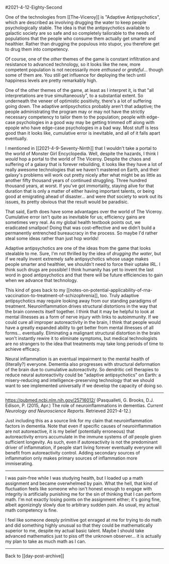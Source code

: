#2021-4-12-Eighty-Second

One of the technologies from [[The-Viceroy]] is "Adaptive Antipsychotics", which are described as involving drugging the water to keep people psychologically stable.  The idea is that the antipsychotics available to galactic society are so safe and so completely tailorable to the needs of populations that the people who consume them actually get smarter and healthier.  Rather than drugging the populous into stupor, you therefore get to drug them into competency.

Of course, one of the *other* themes of the game is constant infiltration and resistance to advanced technology, so it looks like the new, more competent population is not necessarily more *enthused* or *grateful*... though some of them are.  You still get influence for deploying the tech until happiness levels are pretty remarkably high.

One of the other themes of the game, at least as I interpret it, is that "all interpretations are true simultaneously", to a substantial extent.  So underneath the veneer of optimistic positivity, there's a lot of suffering going down.  The adaptive antipsychotics probably aren't that adaptive; the people administrating the program may or may not have the strictly necessary competency to tailor them to the population; people with edge-case psychologies in a good way may be getting trimmed off along with epople who have edge-case psychologies in a bad way.  Most stuff is less good than it looks like, cumulative error is inevitable, and all of it falls apart eventually.

I mentioned in [[2021-4-9-Seventy-Ninth]] that I wouldn't take a portal to the world of Monster Girl Encyclopedia.  Well, despite the hazards, I think I *would* hop a portal to the world of The Viceroy.  Despite the chaos and suffering of a galaxy that is forever rebuilding, it looks like they have a lot of really awesome technologies that we haven't mastered on Earth, and their galaxy's problems will work out pretty nicely after what might be as little as another fifty thousand years of continued struggling.  Three hundred thousand years, at worst.  If you've got immortality, staying alive for that duration that is only a matter of either having important talents, or being good at emigrating ahead of disaster... and were *that* society to work out its issues, its pretty obvious that the result would be paradisic.

That said, Earth does have some advantages over the world of The Viceroy.  Cumulative error isn't quite as inevitable for us; efficiency gains are sometimes very real.  As my global health textbook points out, we eradicated smallpox!  Doing that was cost-effective and we didn't build a permanently entrenched bureaucracy in the process.  So maybe I'd rather steal some ideas rather than just hop worlds!

Adaptive antipsychotics are one of the ideas from the game that looks stealable to me.  Sure, I'm not thrilled by the idea of *drugging the water*, but if we really invent extremely safe antipsychotics whose usage makes people smarter and healthier, we shouldn't need to force their uptake IRL.  I think such drugs are possible!  I think humanity has yet to invent the last word in good antipsychotics and that there will be future efficiencies to gain when we advance that technology.

This kind of goes back to my [[notes-on-potential-applicability-of-rna-vaccination-to-treatment-of-schizophrenia]], too.  Truly adaptive antipsychotics may require looking away from our standing paradigms of treatment.  Neuroinflammation drives structural distortions in the way that the brain connects itself together.  I think that it may be helpful to look at mental illnesses as a form of nerve injury with links to autoimmunity.  If we could cure all improper autoreactivity in the brain, I think that people would have a greatly expanded ability to get better from mental illnesses of all forms... eventually.  Eliminating a malignant structural distortion in the brain won't instantly rewire it to eliminate symptoms, but medical technologists are no strangers to the idea that treatments may take long periods of time to achieve efficacy.

Neural inflammation is an eventual impairment to the mental health of (literally?) everyone.  Dementia also progresses with structural deformation of the brain due to cumulative autoreactivity.  So dendritic cell therapies to reduce neural autoreactivity could be "adaptive antipsychotics" on Earth: a misery-reducing and intelligence-preserving technology that we should want to see implemented universally if we develop the capacity of doing so.

---
https://pubmed.ncbi.nlm.nih.gov/25716012/  (Pasqualleti, G.  Brooks, D.J.  Edison, P.  (2015, Apr.)  The role of neuroinflammations in dementias.  *Current Neurology and Neuroscience Reports*.  Retrieved 2021-4-12.)

Just including this as a source link for my claim that neuroinflammation factors in dementia.  Note that even if specific causes of neuroinflammation are not autoreactive, it is my belief (potentially erroneous) that autoreactivity errors accumulate in the immune systems of *all* people given sufficient longevity.  As such, even if autoreactivity is not the predominant driver of inflammation, if people start living forever eventually everyone will benefit from autoreactivity control.  Adding secondary sources of inflammation only makes primary sources of inflammation more immiserating.

---
I was pain-free while I was studying health, but I loaded up a math assignment and became overwhelmed by pain.  What the hell, that kind of fluctuation feels like someone who isn't honest enough to engage with integrity is artificially punishing me for the sin of thinking that I can perform math.  I'm not exactly losing points on the assignment either; it's going fine, albeit agonizingly slowly due to arbitrary sudden pain.  As usual, my actual math competency is fine.

I feel like someone deeply primitive got enraged at me for trying to do math and did something highly unusual so that they could be mathematically superior to me, despite my actual basic talent.  Maybe I should take advanced mathematics just to piss off the unknown observer...  it is actually my plan to take as much math as I can.

---
Back to [[day-post-archive]]